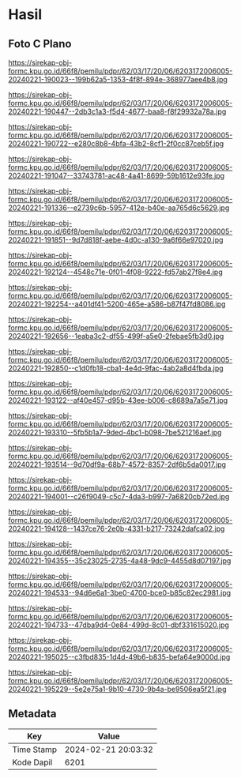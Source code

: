 # Hasil

## Foto C Plano

https://sirekap-obj-formc.kpu.go.id/66f8/pemilu/pdpr/62/03/17/20/06/6203172006005-20240221-190023--199b62a5-1353-4f8f-894e-368977aee4b8.jpg

https://sirekap-obj-formc.kpu.go.id/66f8/pemilu/pdpr/62/03/17/20/06/6203172006005-20240221-190447--2db3c1a3-f5d4-4677-baa8-f8f29932a78a.jpg

https://sirekap-obj-formc.kpu.go.id/66f8/pemilu/pdpr/62/03/17/20/06/6203172006005-20240221-190722--e280c8b8-4bfa-43b2-8cf1-2f0cc87ceb5f.jpg

https://sirekap-obj-formc.kpu.go.id/66f8/pemilu/pdpr/62/03/17/20/06/6203172006005-20240221-191047--33743781-ac48-4a41-8699-59b1612e93fe.jpg

https://sirekap-obj-formc.kpu.go.id/66f8/pemilu/pdpr/62/03/17/20/06/6203172006005-20240221-191336--e2739c6b-5957-412e-b40e-aa765d6c5629.jpg

https://sirekap-obj-formc.kpu.go.id/66f8/pemilu/pdpr/62/03/17/20/06/6203172006005-20240221-191851--9d7d818f-aebe-4d0c-a130-9a6f66e97020.jpg

https://sirekap-obj-formc.kpu.go.id/66f8/pemilu/pdpr/62/03/17/20/06/6203172006005-20240221-192124--4548c71e-0f01-4f08-9222-fd57ab27f8e4.jpg

https://sirekap-obj-formc.kpu.go.id/66f8/pemilu/pdpr/62/03/17/20/06/6203172006005-20240221-192254--a401df41-5200-465e-a586-b87f47fd8086.jpg

https://sirekap-obj-formc.kpu.go.id/66f8/pemilu/pdpr/62/03/17/20/06/6203172006005-20240221-192656--1eaba3c2-df55-499f-a5e0-2febae5fb3d0.jpg

https://sirekap-obj-formc.kpu.go.id/66f8/pemilu/pdpr/62/03/17/20/06/6203172006005-20240221-192850--c1d0fb18-cba1-4e4d-9fac-4ab2a8d4fbda.jpg

https://sirekap-obj-formc.kpu.go.id/66f8/pemilu/pdpr/62/03/17/20/06/6203172006005-20240221-193122--af40e457-d95b-43ee-b006-c8689a7a5e71.jpg

https://sirekap-obj-formc.kpu.go.id/66f8/pemilu/pdpr/62/03/17/20/06/6203172006005-20240221-193310--5fb5b1a7-9ded-4bc1-b098-7be521216aef.jpg

https://sirekap-obj-formc.kpu.go.id/66f8/pemilu/pdpr/62/03/17/20/06/6203172006005-20240221-193514--9d70df9a-68b7-4572-8357-2df6b5da0017.jpg

https://sirekap-obj-formc.kpu.go.id/66f8/pemilu/pdpr/62/03/17/20/06/6203172006005-20240221-194001--c26f9049-c5c7-4da3-b997-7a6820cb72ed.jpg

https://sirekap-obj-formc.kpu.go.id/66f8/pemilu/pdpr/62/03/17/20/06/6203172006005-20240221-194128--1437ce76-2e0b-4331-b217-73242dafca02.jpg

https://sirekap-obj-formc.kpu.go.id/66f8/pemilu/pdpr/62/03/17/20/06/6203172006005-20240221-194355--35c23025-2735-4a48-9dc9-4455d8d07197.jpg

https://sirekap-obj-formc.kpu.go.id/66f8/pemilu/pdpr/62/03/17/20/06/6203172006005-20240221-194533--94d6e6a1-3be0-4700-bce0-b85c82ec2981.jpg

https://sirekap-obj-formc.kpu.go.id/66f8/pemilu/pdpr/62/03/17/20/06/6203172006005-20240221-194733--47dba9d4-0e84-499d-8c01-dbf331615020.jpg

https://sirekap-obj-formc.kpu.go.id/66f8/pemilu/pdpr/62/03/17/20/06/6203172006005-20240221-195025--c3fbd835-1d4d-49b6-b835-befa64e9000d.jpg

https://sirekap-obj-formc.kpu.go.id/66f8/pemilu/pdpr/62/03/17/20/06/6203172006005-20240221-195229--5e2e75a1-9b10-4730-9b4a-be9506ea5f21.jpg


## Metadata

| Key        | Value               |
| ---------- | ------------------- |
| Time Stamp | 2024-02-21 20:03:32 |
| Kode Dapil | 6201                |



